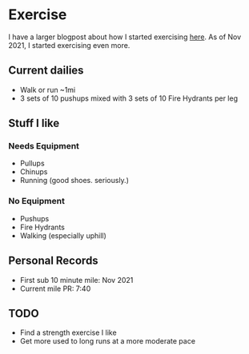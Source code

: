 # Exercise
I have a larger blogpost about how I started exercising
[here](/blog/exercise.html). As of Nov 2021, I started exercising even more.

## Current dailies
- Walk or run ~1mi
- 3 sets of 10 pushups mixed with 3 sets of 10 Fire Hydrants per leg

## Stuff I like
### Needs Equipment
- Pullups
- Chinups
- Running (good shoes. seriously.)

### No Equipment
- Pushups
- Fire Hydrants
- Walking (especially uphill)

## Personal Records
- First sub 10 minute mile: Nov 2021
- Current mile PR: 7:40

## TODO
- Find a strength exercise I like
- Get more used to long runs at a more moderate pace
